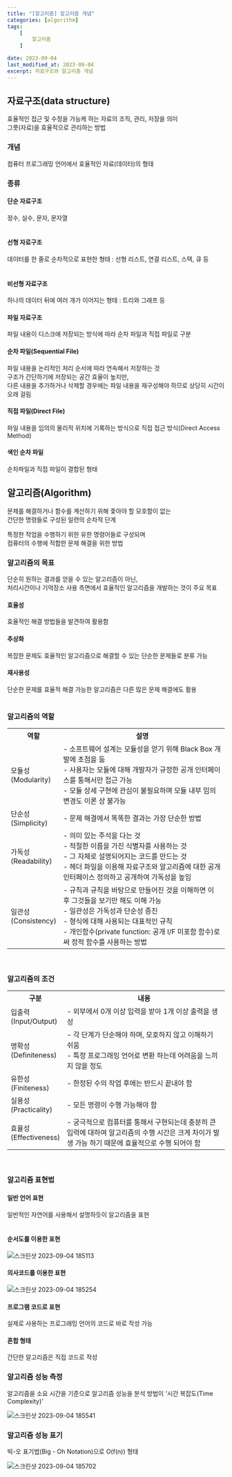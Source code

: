 ```yaml
---
title: "[알고리즘] 알고리즘 개념"
categories: [algorithm]
tags:
    [
        알고리즘
    ]

date: 2023-09-04
last_modified_at: 2023-09-04
excerpt: 자료구조와 알고리즘 개념
---
```


## 자료구조(data structure)
효율적인 접근 및 수정을 가능케 하는 자료의 조직, 관리, 저장을 의미  
그릇(자료)을 효율적으로 관리하는 방법  

### 개념
컴퓨터 프로그래밍 언어에서 효율적인 자료(데이터)의 형태

### 종류
#### 단순 자료구조
정수, 실수, 문자, 문자열  
<br/>

#### 선형 자료구조  
데이터를 한 줄로 순차적으로 표현한 형태 : 선형 리스트, 연결 리스트, 스택, 큐 등  
<br/>

#### 비선형 자료구조  
하나의 데이터 뒤에 여러 개가 이어지는 형태 : 트리와 그래프 등
<br/>

#### 파일 자료구조  
파일 내용이 디스크에 저장되는 방식에 따라 순차 파일과 직접 파일로 구분  

#### 순차 파일(Sequential File)
파일 내용을 논리적인 처리 순서에 따라 연속해서 저장하는 것  
구조가 간단하기에 저장되는 공간 효율이 높지만,  
다른 내용을 추가하거나 삭제할 경우에는 파일 내용을 재구성해야 하므로 상당히 시간이 오래 걸림  

#### 직접 파일(Direct File)
파일 내용을 임의의 물리적 위치에 기록하는 방식으로 직접 접근 방식(Direct Access Method)  

#### 색인 순차 파일
순차파일과 직접 파일이 결합된 형태  

## 알고리즘(Algorithm)
문제를 해결하거나 함수를 계산하기 위해 좇아야 할 모호함이 없는  
간단한 명령들로 구성된 일련의 순차적 단계  

특정한 작업을 수행하기 위한 유한 명령어들로 구성되며  
컴퓨터의 수행에 적합한 문제 해결을 위한 방법  

### 알고리즘의 목표
단순히 원하는 결과를 얻을 수 있는 알고리즘이 아닌,  
처리시간이나 기억장소 사용 측면에서 효율적인 알고리즘을 개발하는 것이 주요 목표  

#### 효율성
효율적인 해결 방법들을 발견하여 활용함  

#### 추상화
복잡한 문제도 효율적인 알고리즘으로 해결할 수 있는 단순한 문제들로 분류 가능  

#### 재사용성
단순한 문제를 효율적 해결 가능한 알고리즘은 다른 많은 문제 해결에도 활용  
<br/>

### 알고리즘의 역할
<table>
    <tr>
        <th>역할</th>
        <th>설명</th>
    </tr>
    <tr>
        <td>
            모듈성<br/>
            (Modularity)
        </td>
        <td>
            - 소프트웨어 설계는 모듈성을 얻기 위해 Black Box 개발에 초점을 둠<br/>
            - 사용자는 모듈에 대해 개발자가 규정한 공개 인터페이스를 통해서만 접근 가능<br/>
            - 모듈 상세 구현에 관심이 불필요하며 모듈 내부 임의 변경도 이론 상 불가능
        </td>
    </tr>
    <tr>
        <td>
            단순성<br/>
            (Simplicity)
        </td>
        <td>
            - 문제 해결에서 똑똑한 결과는 가장 단순한 방법
        </td>
    </tr>
    <tr>
        <td>
            가독성<br/>
            (Readability)
        </td>
        <td>
            - 의미 있는 주석을 다는 것<br/>
            - 적절한 이름을 가진 식별자를 사용하는 것<br/>
            - 그 자체로 설명되어지는 코드를 만드는 것<br/>
            - 헤더 파일을 이용해 자료구조와 알고리즘에 대한 공개 인터페이스 정의하고 공개하여 가독성을 높임
        </td>
    </tr>
    <tr>
        <td>
            일관성<br/>
            (Consistency)
        </td>
        <td>
            - 규칙과 규칙을 바탕으로 만들어진 것을 이해하면 이 후 그것들을 보기만 해도 이해 가능<br/>
            - 일관성은 가독성과 단순성 증진<br/>
            - 형식에 대해 사용되는 대표적인 규칙<br/>
            - 개인함수(private function: 공개 I/F 미포함 함수)로써 정적 함수를 사용하는 방법
        </td>
    </tr>
</table>

<br/>

### 알고리즘의 조건
<table>
    <tr>
        <th>구분</th>
        <th>내용</th>
    </tr>
    <tr>
        <td>
            입출력<br/>
            (Input/Output)
        </td>
        <td>
            - 외부에서 0개 이상 입력을 받아 1개 이상 출력을 생성
        </td>
    </tr>
    <tr>
        <td>
            명확성<br/>
            (Definiteness)
        </td>
        <td>
            - 각 단계가 단순해야 하며, 모호하지 않고 이해하기 쉬움<br/>
            - 특정 프로그래밍 언어로 변환 하는데 어려움을 느끼지 않을 정도
        </td>
    </tr>
    <tr>
        <td>
            유한성<br/>
            (Finiteness)
        </td>
        <td>
            - 한정된 수의 작업 후에는 반드시 끝내야 함
        </td>
    </tr>
    <tr>
        <td>
            실용성<br/>
            (Practicality)
        </td>
        <td>
            - 모든 명령이 수행 가능해야 함
        </td>
    </tr>
    <tr>
        <td>
            효율성<br/>
            (Effectiveness)
        </td>
        <td>
            - 궁극적으로 컴퓨터를 통해서 구현되는데 충분히 큰 입력에 대하여 알고리즘의 수행 시간은 크게 차이가 발생 가능 하기 때문에 효율적으로 수행 되어야 함
        </td>
    </tr>
 </table>
 <br/>

### 알고리즘 표현법
#### 일반 언어 표현
일반적인 자연어를 사용해서 설명하듯이 알고리즘을 표현  
<br/>

#### 순서도를 이용한 표현
![스크린샷 2023-09-04 185113](https://github.com/gjisoo/gjisoo.github.io/assets/103836040/e6d7fd48-688b-4451-a874-64184988b5e3)
<br/>

#### 의사코드를 이용한 표현
![스크린샷 2023-09-04 185254](https://github.com/gjisoo/gjisoo.github.io/assets/103836040/e346860d-c72e-45cf-8cc7-aeba0ad1f65e)
<br/>

#### 프로그램 코드로 표현
실제로 사용하는 프로그래밍 언어의 코드로 바로 작성 가능

#### 혼합 형태
간단한 알고리즘은 직접 코드로 작성
<br/>

### 알고리즘 성능 측정
알고리즘을 소요 시간을 기준으로 알고리즘 성능을 분석 방법이 '시간 복잡도(Time Complexity)'  

![스크린샷 2023-09-04 185541](https://github.com/gjisoo/gjisoo.github.io/assets/103836040/84b3ce19-3caa-4a20-b9ba-5323685680b0)
<br/>

### 알고리즘 성능 표기
빅-오 표기법(Big - Oh Notation)으로 O(f(n)) 형태

![스크린샷 2023-09-04 185702](https://github.com/gjisoo/gjisoo.github.io/assets/103836040/06e0cf9b-e77f-4b60-9856-0b5ebb5d8306)
<br/>